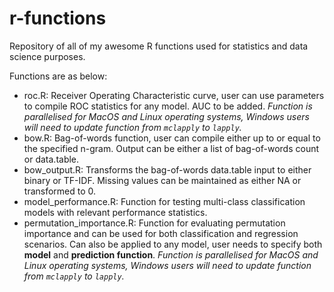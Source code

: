 # r-functions
Repository of all of my awesome R functions used for statistics and data science purposes.

Functions are as below:
* roc.R: Receiver Operating Characteristic curve, user can use parameters to compile ROC statistics for any model. AUC to be added. _Function is parallelised for MacOS and Linux operating systems, Windows users will need to update function from `mclapply` to `lapply`._
* bow.R: Bag-of-words function, user can compile either up to or equal to the specified n-gram. Output can be either a list of bag-of-words count or data.table.
* bow_output.R: Transforms the bag-of-words data.table input to either binary or TF-IDF. Missing values can be maintained as either NA or transformed to 0.
* model_performance.R: Function for testing multi-class classification models with relevant performance statistics.
* permutation_importance.R: Function for evaluating permutation importance and can be used for both classification and regression scenarios. Can also be applied to any model, user needs to specify both __model__ and __prediction function__. _Function is parallelised for MacOS and Linux operating systems, Windows users will need to update function from `mclapply` to `lapply`._
